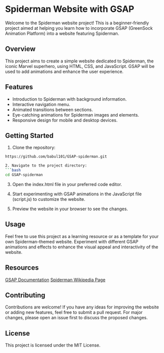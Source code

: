 # Spiderman Website with GSAP

Welcome to the Spiderman website project! This is a beginner-friendly project aimed at helping you learn how to incorporate GSAP (GreenSock Animation Platform) into a website featuring Spiderman.

## Overview

This project aims to create a simple website dedicated to Spiderman, the iconic Marvel superhero, using HTML, CSS, and JavaScript. GSAP will be used to add animations and enhance the user experience.

## Features

- Introduction to Spiderman with background information.
- Interactive navigation menu.
- Animated transitions between sections.
- Eye-catching animations for Spiderman images and elements.
- Responsive design for mobile and desktop devices.

## Getting Started

1. Clone the repository:

```bash
https://github.com/babul101/GSAP-spiderman.git

2. Navigate to the project directory:
```bash
cd GSAP-spiderman
```
3. Open the index.html file in your preferred code editor.

4. Start experimenting with GSAP animations in the JavaScript file (script.js) to customize the website.

5. Preview the website in your browser to see the changes.

## Usage
Feel free to use this project as a learning resource or as a template for your own Spiderman-themed website.
Experiment with different GSAP animations and effects to enhance the visual appeal and interactivity of the website.

## Resources
[GSAP Documentation](https://gsap.com/)
[Spiderman Wikipedia Page](https://spiderman.fandom.com/wiki/Spider-Man_Wiki)
## Contributing
Contributions are welcome! If you have any ideas for improving the website or adding new features, feel free to submit a pull request. For major changes, please open an issue first to discuss the proposed changes.

## License
This project is licensed under the MIT License.
